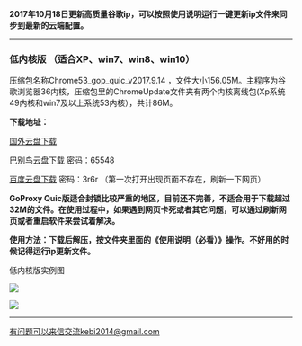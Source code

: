 **2017年10月18日更新高质量谷歌ip，可以按照使用说明运行一键更新ip文件来同步到最新的云端配置。**

***

### 低内核版 （适合XP、win7、win8、win10）

压缩包名称Chrome53_gop_quic_v2017.9.14 ，文件大小156.05M。主程序为谷歌浏览器36内核，压缩包里的ChromeUpdate文件夹有两个内核离线包(Xp系统49内核和win7及以上系统53内核），共计86M。

**下载地址：**

[国外云盘下载](https://nofile.io/f/Hg5zzQCARm6/Chrome53_gop_quic_v2017.9.14.7z) 

[巴别鸟云盘下载](http://www.babel.cc/share.do?s=6893111933550072) 密码：65548

[百度云盘下载](https://pan.baidu.com/s/1nuXpMGD) 密码：3r6r （第一次打开出现页面不存在，刷新一下网页）

**GoProxy Quic版适合封锁比较严重的地区，目前还不完善，不适合用于下载超过32M的文件。在使用过程中，如果遇到网页卡死或者其它问题，可以通过刷新网页或者重启软件来尝试着解决。**

**使用方法：下载后解压，按文件夹里面的《使用说明（必看）》操作。不好用的时候记得运行ip更新文件。**

低内核版实例图

![](https://raw.githubusercontent.com/Alvin9999/pac2/master/softimag/53chromegp001.png)

![](https://raw.githubusercontent.com/Alvin9999/pac2/master/GOP1.png)

***

有问题可以来信交流kebi2014@gmail.com